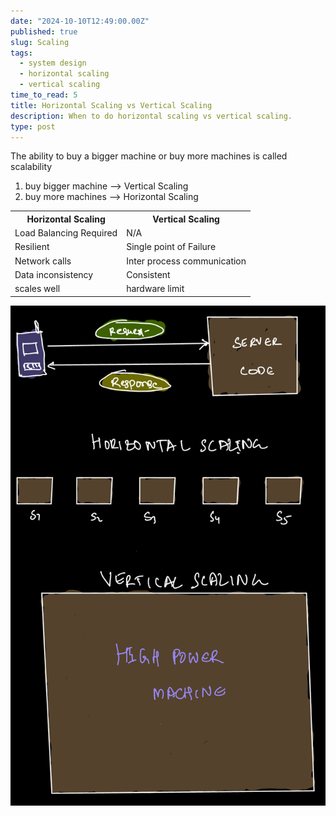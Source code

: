 ```yaml
---
date: "2024-10-10T12:49:00.00Z"
published: true
slug: Scaling
tags:
  - system design
  - horizontal scaling
  - vertical scaling
time_to_read: 5
title: Horizontal Scaling vs Vertical Scaling
description: When to do horizontal scaling vs vertical scaling.
type: post
---
```


The ability to buy a bigger machine or buy more machines is called
scalability

1. buy bigger machine --> Vertical Scaling
2. buy more machines --> Horizontal Scaling

<table>
    <tr>
        <th> Horizontal Scaling </th>
        <th>Vertical Scaling</th>
    </tr>
    <tr>
        <td>Load Balancing Required</td>
        <td>N/A</td>
    </tr>
    <tr>
        <td>Resilient</td>
        <td>Single point of Failure</td>
    </tr>
    <tr>
        <td>Network calls</td>
        <td>Inter process communication</td>
    </tr>
    <tr>
        <td>Data inconsistency</td>
        <td>Consistent</td>
    </tr>
    <tr>
        <td>scales well</td>
        <td>hardware limit</td>
    </tr>
</table>

![Scaling](../../public/images/scaling.jpg)
